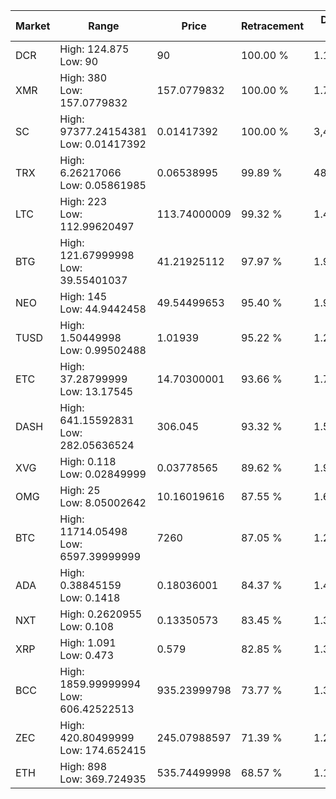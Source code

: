 | Market | Range | Price| Retracement | Doubles to 50% |
| --- | --- | --- | --- | --- |
| DCR | High: 124.875<br />Low: 90 | 90 | 100.00 % | 1.19 |
| XMR | High: 380<br />Low: 157.0779832 | 157.0779832 | 100.00 % | 1.71 |
| SC | High: 97377.24154381<br />Low: 0.01417392 | 0.01417392 | 100.00 % | 3,435,085.56 |
| TRX | High: 6.26217066<br />Low: 0.05861985 | 0.06538995 | 99.89 % | 48.33 |
| LTC | High: 223<br />Low: 112.99620497 | 113.74000009 | 99.32 % | 1.48 |
| BTG | High: 121.67999998<br />Low: 39.55401037 | 41.21925112 | 97.97 % | 1.96 |
| NEO | High: 145<br />Low: 44.9442458 | 49.54499653 | 95.40 % | 1.92 |
| TUSD | High: 1.50449998<br />Low: 0.99502488 | 1.01939 | 95.22 % | 1.23 |
| ETC | High: 37.28799999<br />Low: 13.17545 | 14.70300001 | 93.66 % | 1.72 |
| DASH | High: 641.15592831<br />Low: 282.05636524 | 306.045 | 93.32 % | 1.51 |
| XVG | High: 0.118<br />Low: 0.02849999 | 0.03778565 | 89.62 % | 1.94 |
| OMG | High: 25<br />Low: 8.05002642 | 10.16019616 | 87.55 % | 1.63 |
| BTC | High: 11714.05498<br />Low: 6597.39999999 | 7260 | 87.05 % | 1.26 |
| ADA | High: 0.38845159<br />Low: 0.1418 | 0.18036001 | 84.37 % | 1.47 |
| NXT | High: 0.2620955<br />Low: 0.108 | 0.13350573 | 83.45 % | 1.39 |
| XRP | High: 1.091<br />Low: 0.473 | 0.579 | 82.85 % | 1.35 |
| BCC | High: 1859.99999994<br />Low: 606.42522513 | 935.23999798 | 73.77 % | 1.32 |
| ZEC | High: 420.80499999<br />Low: 174.652415 | 245.07988597 | 71.39 % | 1.21 |
| ETH | High: 898<br />Low: 369.724935 | 535.74499998 | 68.57 % | 1.18 |
